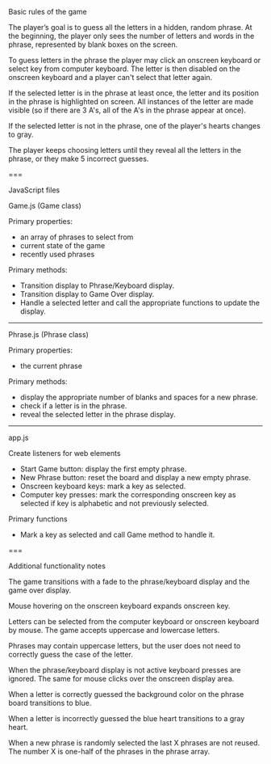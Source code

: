 
Basic rules of the game

The player’s goal is to guess all the letters in a hidden, random phrase. At the beginning, the player only sees the number of letters and words in the phrase, represented by blank boxes on the screen.

To guess letters in the phrase the player may click an onscreen keyboard or select key from computer keyboard. The letter is then disabled on the onscreen keyboard and a player can't select that letter again.

If the selected letter is in the phrase at least once, the letter and its position in the phrase is highlighted on screen. All instances of the letter are made visible (so if there are 3 A's, all of the A's in the phrase appear at once).

If the selected letter is not in the phrase, one of the player's hearts changes to gray.

The player keeps choosing letters until they reveal all the letters in the phrase, or they make 5 incorrect guesses.

===

JavaScript files

Game.js (Game class)

Primary properties:
- an array of phrases to select from
- current state of the game
- recently used phrases

Primary methods:
- Transition display to Phrase/Keyboard display.
- Transition display to Game Over display.
- Handle a selected letter and call the appropriate functions to update the display.

---

Phrase.js (Phrase class)

Primary properties:
- the current phrase

Primary methods:
- display the appropriate number of blanks and spaces for a new phrase.
- check if a letter is in the phrase.
- reveal the selected letter in the phrase display.

---

app.js

Create listeners for web elements
- Start Game button: display the first empty phrase.
- New Phrase button: reset the board and display a new empty phrase.
- Onscreen keyboard keys: mark a key as selected.
- Computer key presses: mark the corresponding onscreen key as selected if key is alphabetic and not previously selected.

Primary functions

- Mark a key as selected and call Game method to handle it.

===

Additional functionality notes

The game transitions with a fade to the phrase/keyboard display and the game over display.

Mouse hovering on the onscreen keyboard expands onscreen key.

Letters can be selected from the computer keyboard or onscreen keyboard by mouse. The game accepts uppercase and lowercase letters.

Phrases may contain uppercase letters, but the user does not need to correctly guess the case of the letter.

When the phrase/keyboard display is not active keyboard presses are ignored. The same for mouse clicks over the onscreen display area.

When a letter is correctly guessed the background color on the phrase board transitions to blue.

When a letter is incorrectly guessed the blue heart transitions to a gray heart.

When a new phrase is randomly selected the last X phrases are not reused. The number X is one-half of the phrases in the phrase array.
